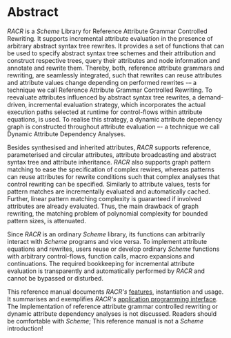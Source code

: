 # Abstract

_RACR_ is a _Scheme_ Library for Reference Attribute Grammar Controlled Rewriting. It supports incremental attribute evaluation in the presence of arbitrary abstract syntax tree rewrites. It provides a set of functions that can be used to specify abstract syntax tree schemes and their attribution and construct respective trees, query their attributes and node information and annotate and rewrite them. Thereby, both, reference attribute grammars and rewriting, are seamlessly integrated, such that rewrites can reuse attributes and attribute values change depending on performed rewrites -– a technique we call Reference Attribute Grammar Controlled Rewriting. To reevaluate attributes influenced by abstract syntax tree rewrites, a demand-driven, incremental evaluation strategy, which incorporates the actual execution paths selected at runtime for control-flows within attribute equations, is used. To realise this strategy, a dynamic attribute dependency graph is constructed throughout attribute evaluation –- a technique we call Dynamic Attribute Dependency Analyses.

Besides synthesised and inherited attributes, _RACR_ supports reference, parameterised and circular attributes, attribute broadcasting and abstract syntax tree and attribute inheritance. _RACR_ also supports graph pattern matching to ease the specification of complex rewires, whereas patterns can reuse attributes for rewrite conditions such that complex analyses that control rewriting can be specified. Similarly to attribute values, tests for pattern matches are incrementally evaluated and automatically cached. Further, linear pattern matching complexity is guaranteed if involved attributes are already evaluated. Thus, the main drawback of graph rewriting, the matching problem of polynomial complexity for bounded pattern sizes, is attenuated.

Since _RACR_ is an ordinary _Scheme_ library, its functions can arbitrarily interact with _Scheme_ programs and vice versa. To implement attribute equations and rewrites, users reuse or develop ordinary _Scheme_ functions with arbitrary control-flows, function calls, macro expansions and continuations. The required bookkeeping for incremental attribute evaluation is transparently and automatically performed by _RACR_ and cannot be bypassed or disturbed.

This reference manual documents _RACR's_ [features](features.md), instantiation and usage. It summarises and exemplifies _RACR's_
[application programming interface](api-index.md). The Implementation of reference attribute grammar controlled rewriting or dynamic attribute dependency analyses is not discussed. Readers should be comfortable with _Scheme_; This reference manual is not a _Scheme_ introduction!
